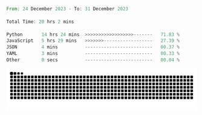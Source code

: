 <!--START_SECTION:waka-->

```rust
From: 24 December 2023 - To: 31 December 2023

Total Time: 20 hrs 2 mins

Python       14 hrs 24 mins  >>>>>>>>>>>>>>>>>>-------   71.83 %
JavaScript   5 hrs 29 mins   >>>>>>>------------------   27.39 %
JSON         4 mins          -------------------------   00.37 %
YAML         3 mins          -------------------------   00.33 %
Other        0 secs          -------------------------   00.04 %
```

<!--END_SECTION:waka-->


<picture>
  <source media="(prefers-color-scheme: dark)" srcset="https://raw.githubusercontent.com/jeerawut97/jeerawut97/output/github-contribution-grid-snake.svg">
  <img alt="github contribution grid snake animation" src="https://raw.githubusercontent.com/jeerawut97/jeerawut97/output/github-contribution-grid-snake.svg">
</picture>
